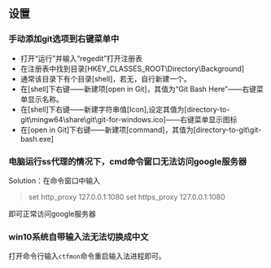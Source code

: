 ## 设置
### 手动添加git选项到右键菜单中
- 打开“运行”并输入“regedit”打开注册表
- 在注册表中找到目录[HKEY_CLASSES_ROOT\Directory\Background]
- 通常该目录下有个目录[shell]，若无，自行新建一个。
- 在[shell]下右键——新建项[open in Git]，其值为“Git Bash Here”——右键菜单显示名称。
- 在[shell]下右键——新建字符串值[Icon],设定其值为[directory-to-git\mingw64\share\git\git-for-windows.ico]——右键菜单显示图标
- 在[open in Git]下右键——新建项[command]，其值为[directory-to-git\git-bash.exe]

### 电脑运行ss代理的情况下，cmd命令窗口无法访问google服务器
Solution：在命令窗口中输入
> set http_proxy 127.0.0.1:1080
> set https_proxy 127.0.0.1:1080

即可正常访问google服务器

### win10系统自带输入法无法切换成中文

打开命令行输入`ctfmon`命令重启输入法进程即可。